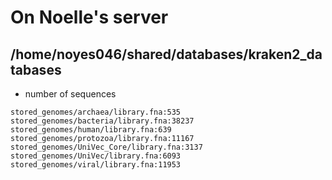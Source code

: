 
# On Noelle's server
## /home/noyes046/shared/databases/kraken2_databases
* number of sequences
```
stored_genomes/archaea/library.fna:535
stored_genomes/bacteria/library.fna:38237
stored_genomes/human/library.fna:639
stored_genomes/protozoa/library.fna:11167
stored_genomes/UniVec_Core/library.fna:3137
stored_genomes/UniVec/library.fna:6093
stored_genomes/viral/library.fna:11953
```
